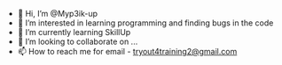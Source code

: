 - 👋 Hi, I’m @Myp3ik-up
- 👀 I’m interested in learning programming and finding bugs in the code
- 🌱 I’m currently learning SkillUp
- 💞️ I’m looking to collaborate on ...
- 📫 How to reach me for email - tryout4training2@gmail.com 

<!---
Myp3ik-up/Myp3ik-up is a ✨ special ✨ repository because its `README.md` (this file) appears on your GitHub profile.
You can click the Preview link to take a look at your changes.
--->
